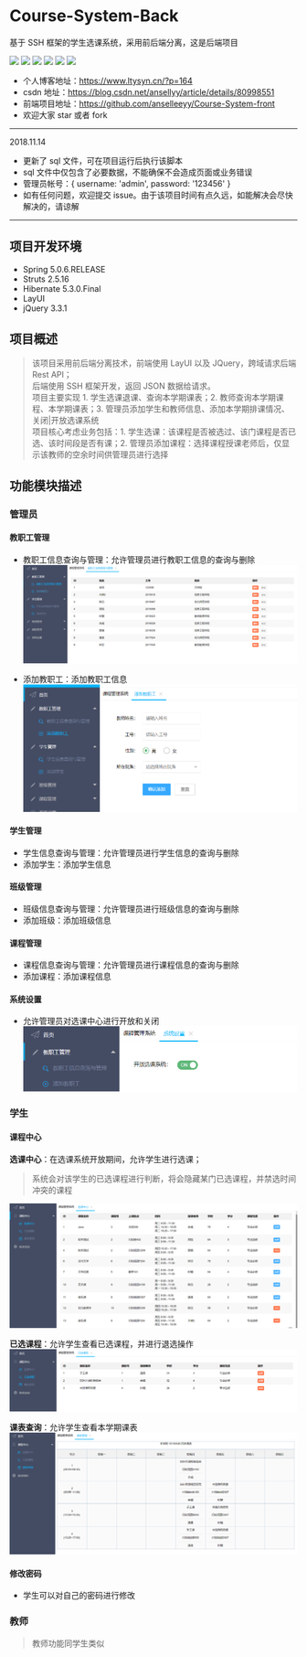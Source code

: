# Course-System-Back
基于 SSH 框架的学生选课系统，采用前后端分离，这是后端项目

![](https://img.shields.io/badge/Author-AnselLee-blue.svg)
![](https://img.shields.io/badge/Spring-5.0.6.RELEASE-brightgreen.svg) 
![](https://img.shields.io/badge/Struts-2.5.16-yellow.svg) 
![](https://img.shields.io/badge/Hibernate-5.3.0.FINAL-red.svg) 
![](https://img.shields.io/badge/Maven-3.5.2-orange.svg) 
![](https://img.shields.io/badge/Licence-MIT-green.svg)

- 个人博客地址：https://www.ltysyn.cn/?p=164
- csdn 地址：https://blog.csdn.net/ansellyy/article/details/80998551
- 前端项目地址：https://github.com/anselleeyy/Course-System-front
- 欢迎大家 star 或者 fork

---
2018.11.14

- 更新了 sql 文件，可在项目运行后执行该脚本
- sql 文件中仅包含了必要数据，不能确保不会造成页面或业务错误
- 管理员帐号：{ username: 'admin', password: '123456' }
- 如有任何问题，欢迎提交 issue。由于该项目时间有点久远，如能解决会尽快解决的，请谅解
---

## 项目开发环境

- Spring 5.0.6.RELEASE
- Struts 2.5.16
- Hibernate 5.3.0.Final
- LayUI
- jQuery 3.3.1

## 项目概述

> 该项目采用前后端分离技术，前端使用 LayUI 以及 JQuery，跨域请求后端 Rest API；  
> 后端使用 SSH 框架开发，返回 JSON 数据给请求。  
> 项目主要实现 1. 学生选课退课、查询本学期课表；2. 教师查询本学期课程、本学期课表；3. 管理员添加学生和教师信息、添加本学期排课情况、关闭|开放选课系统  
> 项目核心考虑业务包括：1. 学生选课：该课程是否被选过、该门课程是否已选、该时间段是否有课；2. 管理员添加课程：选择课程授课老师后，仅显示该教师的空余时间供管理员进行选择

## 功能模块描述

### 管理员

#### 教职工管理

- 教职工信息查询与管理：允许管理员进行教职工信息的查询与删除
![教职工信息查询与管理](images/教职工查询.png)

- 添加教职工：添加教职工信息
![添加教职工](images/添加教职工.png)

#### 学生管理

- 学生信息查询与管理：允许管理员进行学生信息的查询与删除
- 添加学生：添加学生信息

#### 班级管理

- 班级信息查询与管理：允许管理员进行班级信息的查询与删除
- 添加班级：添加班级信息

#### 课程管理

- 课程信息查询与管理：允许管理员进行课程信息的查询与删除
- 添加课程：添加课程信息

#### 系统设置

- 允许管理员对选课中心进行开放和关闭
![系统设置](images/系统设置.png)

### 学生

#### 课程中心

**选课中心**：在选课系统开放期间，允许学生进行选课；

> 系统会对该学生的已选课程进行判断，将会隐藏某门已选课程，并禁选时间冲突的课程

![选课中心](images/选课中心.png)

**已选课程**：允许学生查看已选课程，并进行退选操作
![已选课程](images/已选课程查看.png)

**课表查询**：允许学生查看本学期课表
![课表查询](images/课程表.png)

#### 修改密码

- 学生可以对自己的密码进行修改

### 教师

> 教师功能同学生类似
